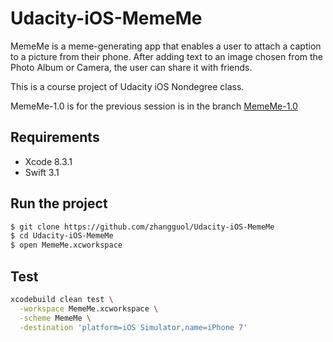 # Udacity-iOS-MemeMe

MemeMe is a meme-generating app that enables a user to attach a caption to a picture from their phone.
After adding text to an image chosen from the Photo Album or Camera, the user can share it with friends.

This is a course project of Udacity iOS Nondegree class.

MemeMe-1.0 is for the previous session is in the branch [MemeMe-1.0](https://github.com/zhangguol/Udacity-iOS-MemeMe/tree/MemeMe-1.0)

## Requirements

- Xcode 8.3.1
- Swift 3.1

## Run the project

```sh
$ git clone https://github.com/zhangguol/Udacity-iOS-MemeMe
$ cd Udacity-iOS-MemeMe
$ open MemeMe.xcworkspace
```

## Test

```sh
xcodebuild clean test \
  -workspace MemeMe.xcworkspace \
  -scheme MemeMe \
  -destination 'platform=iOS Simulator,name=iPhone 7'
```


